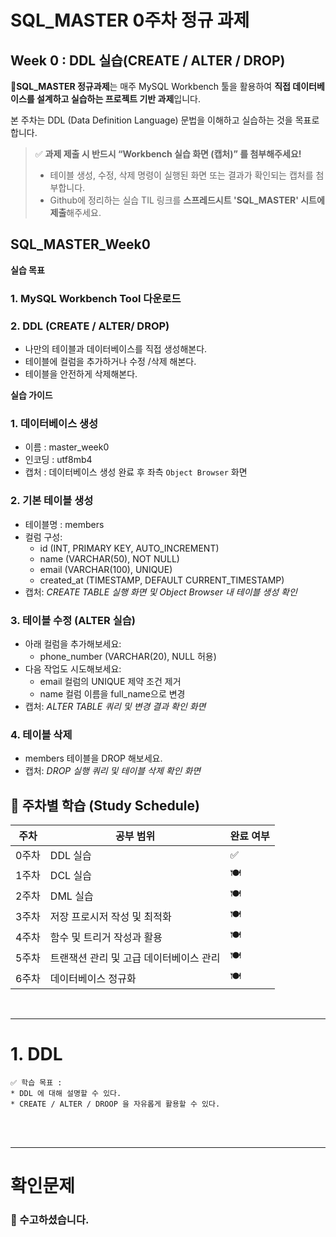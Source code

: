# SQL_MASTER 0주차 정규 과제 

## Week 0 : DDL 실습(CREATE / ALTER / DROP)

📌**SQL_MASTER 정규과제**는 매주 MySQL Workbench 툴을 활용하여 **직접 데이터베이스를 설계하고 실습하는 프로젝트 기반 과제**입니다. 

본 주차는 DDL (Data Definition Language) 문법을 이해하고 실습하는 것을 목표로 합니다. 



> ✅ **과제 제출 시 반드시 “Workbench 실습 화면 (캡처)” 를 첨부해주세요!**
>
> - 테이블 생성, 수정, 삭제 명령이 실행된 화면 또는 결과가 확인되는 캡처를 첨부합니다.
> - Github에 정리하는 실습 TIL 링크를 **스프레드시트 'SQL_MASTER' 시트에 제출**해주세요.



## SQL_MASTER_Week0

**실습 목표**

### 1. MySQL Workbench Tool 다운로드

### 2. DDL (CREATE / ALTER/ DROP)

- 나만의 테이블과 데이터베이스를 직접 생성해본다. 
- 테이블에 컬럼을 추가하거나 수정 /삭제 해본다. 
- 테이블을 안전하게 삭제해본다. 



**실습 가이드**

### 1. 데이터베이스 생성

- 이름 : master_week0
- 인코딩 : utf8mb4
- 캡처 : 데이터베이스 생성 완료 후 좌측 `Object Browser` 화면



### 2. 기본 테이블 생성

- 테이블명 : members 
- 컬럼 구성:
  - id (INT, PRIMARY KEY, AUTO_INCREMENT)
  - name (VARCHAR(50), NOT NULL)
  - email (VARCHAR(100), UNIQUE)
  - created_at (TIMESTAMP, DEFAULT CURRENT_TIMESTAMP)
- 캡처: *CREATE TABLE 실행 화면 및 Object Browser 내 테이블 생성 확인*



### 3. 테이블 수정 (ALTER 실습)

- 아래 컬럼을 추가해보세요:
  - phone_number (VARCHAR(20), NULL 허용)
- 다음 작업도 시도해보세요:
  - email 컬럼의 UNIQUE 제약 조건 제거
  - name 컬럼 이름을 full_name으로 변경
- 캡처: *ALTER TABLE 쿼리 및 변경 결과 확인 화면*



### 4. 테이블 삭제

- members 테이블을 DROP 해보세요.
- 캡처: *DROP 실행 쿼리 및 테이블 삭제 확인 화면*



## 🏁 주차별 학습 (Study Schedule)

| 주차  | 공부 범위                               | 완료 여부 |
| ----- | --------------------------------------- | --------- |
| 0주차 | DDL 실습                                | ✅         |
| 1주차 | DCL 실습                                | 🍽️         |
| 2주차 | DML 실습                                | 🍽️         |
| 3주차 | 저장 프로시저 작성 및 최적화            | 🍽️         |
| 4주차 | 함수 및 트리거 작성과 활용              | 🍽️         |
| 5주차 | 트랜잭션 관리 및 고급 데이터베이스 관리 | 🍽️         |
| 6주차 | 데이터베이스 정규화                     | 🍽️         |

<br>

<!-- 여기까진 그대로 둬 주세요-->

---

 # 1. DDL

~~~
✅ 학습 목표 :
* DDL 에 대해 설명할 수 있다. 
* CREATE / ALTER / DROOP 을 자유롭게 활용할 수 있다. 
~~~

<!-- 새롭게 배운 내용을 자유롭게 정리해주세요.-->



<br>

<br>

---

# 확인문제





### 🎉 수고하셨습니다.







